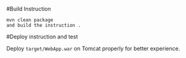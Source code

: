

#Build Instruction


```
mvn clean package
and build the instruction .
```

#Deploy instruction and test

Deploy ```target/WebApp.war``` on Tomcat properly for better experience.

